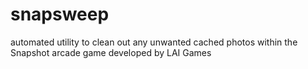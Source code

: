 # snapsweep
automated utility to clean out any unwanted cached photos within the Snapshot arcade game developed by LAI Games
